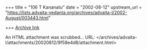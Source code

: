 +++
title = "106 T Kananatu"
date = "2002-08-12"
upstream_url = "https://lists.advaita-vedanta.org/archives/advaita-l/2002-August/003443.html"

+++
[Archive link](https://lists.advaita-vedanta.org/archives/advaita-l/2002-August/003443.html)

An HTML attachment was scrubbed...
URL: </archives/advaita-l/attachments/20020812/9f58e4d8/attachment.html>
